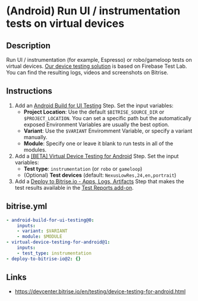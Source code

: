 # (Android) Run UI / instrumentation tests on virtual devices

## Description

Run UI / instrumentation (for example, Espresso) or robo/gameloop tests on virtual devices. [Our device testing solution](https://devcenter.bitrise.io/en/testing/device-testing-for-android.html) is based on Firebase Test Lab. You can find the resulting logs, videos and screenshots on Bitrise.

## Instructions

1. Add an [Android Build for UI Testing](https://bitrise.io/integrations/steps/android-build-for-ui-testing) Step. Set the input variables:
    - **Project Location**: Use the default `$BITRISE_SOURCE_DIR` or `$PROJECT_LOCATION`. You can set a specific path but the automatically exposed Environment Variables are usually the best option.
    - **Variant**: Use the `$VARIANT` Enviromment Variable, or specify a variant manually.
    - **Module**: Specify one or leave it blank to run tests in all of the modules.
2. Add a [[BETA] Virtual Device Testing for Android](https://www.bitrise.io/integrations/steps/virtual-device-testing-for-android) Step. Set the input variables:
    - **Test type**: `instrumentation` (or `robo` or `gameloop`)
    - (Optional) **Test devices** (default: `NexusLowRes,24,en,portrait`)
3. Add a [Deploy to Bitrise.io - Apps, Logs, Artifacts](https://www.bitrise.io/integrations/steps/deploy-to-bitrise-io) Step that makes the test results available in the [Test Reports add-on](https://devcenter.bitrise.io/en/testing/test-reports.html).

## bitrise.yml

```yaml
- android-build-for-ui-testing@0:
    inputs:
    - variant: $VARIANT
    - module: $MODULE
- virtual-device-testing-for-android@1:
    inputs:
    - test_type: instrumentation
- deploy-to-bitrise-io@2: {}
```

## Links

* https://devcenter.bitrise.io/en/testing/device-testing-for-android.html
